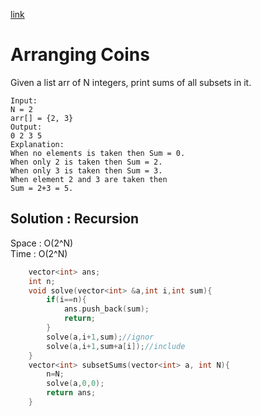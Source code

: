 [link](https://practice.geeksforgeeks.org/problems/subset-sums2234/1)
# Arranging Coins
Given a list arr of N integers, print sums of all subsets in it.
```
Input:
N = 2
arr[] = {2, 3}
Output:
0 2 3 5
Explanation:
When no elements is taken then Sum = 0.
When only 2 is taken then Sum = 2.
When only 3 is taken then Sum = 3.
When element 2 and 3 are taken then 
Sum = 2+3 = 5.
```
## Solution : Recursion
Space :  O(2^N)<br>
Time : O(2^N)
```cpp
    vector<int> ans;
    int n;
    void solve(vector<int> &a,int i,int sum){
        if(i==n){
            ans.push_back(sum);
            return;
        }
        solve(a,i+1,sum);//ignor
        solve(a,i+1,sum+a[i]);//include
    }
    vector<int> subsetSums(vector<int> a, int N){
        n=N;
        solve(a,0,0);
        return ans;
    }
```

